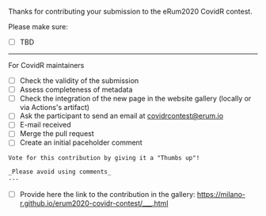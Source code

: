 Thanks for contributing your submission to the eRum2020 CovidR contest.

Please make sure:

- [ ] TBD

---

For CovidR maintainers

- [ ] Check the validity of the submission
- [ ] Assess completeness of metadata
- [ ] Check the integration of the new page in the website gallery (locally or via Actions's artifact)
- [ ] Ask the participant to send an email at covidrcontest@erum.io
- [ ] E-mail received
- [ ] Merge the pull request
- [ ] Create an initial paceholder comment
```md
Vote for this contribution by giving it a "Thumbs up"!

_Please avoid using comments_
---
```
- [ ] Provide here the link to the contribution in the gallery: https://milano-r.github.io/erum2020-covidr-contest/___.html
